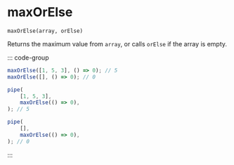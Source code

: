 # maxOrElse

`maxOrElse(array, orElse)`

Returns the maximum value from `array`, or calls `orElse` if the array is empty.

::: code-group

```ts [data-first]
maxOrElse([1, 5, 3], () => 0); // 5
maxOrElse([], () => 0); // 0
```

```ts [data-last]
pipe(
    [1, 5, 3],
    maxOrElse(() => 0),
); // 5

pipe(
    [],
    maxOrElse(() => 0),
); // 0
```

:::
